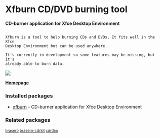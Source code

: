 # Xfburn CD/DVD burning tool

__CD-burner application for Xfce Desktop Environment__

```

Xfburn is a tool to help burning CDs and DVDs. It fits well in the Xfce
Desktop Environment but can be used anywhere.

It's currently in development so some features may be missing, but it's
already able to burn data.

```

[![](https://screenshots.debian.net/thumbnail/xfburn/)](https://screenshots.debian.net/screenshot/xfburn/)


 **[Homepage](http://goodies.xfce.org/projects/applications/xfburn)**

### Installed packages

* [xfburn](https://packages.debian.org/stretch/xfburn) - CD-burner application for Xfce Desktop Environment

### Related packages

<sub> [brasero](https://packages.debian.org/stretch/brasero) [brasero-cdrkit](https://packages.debian.org/stretch/brasero-cdrkit) [cdrdao](https://packages.debian.org/stretch/cdrdao)  </sub>
